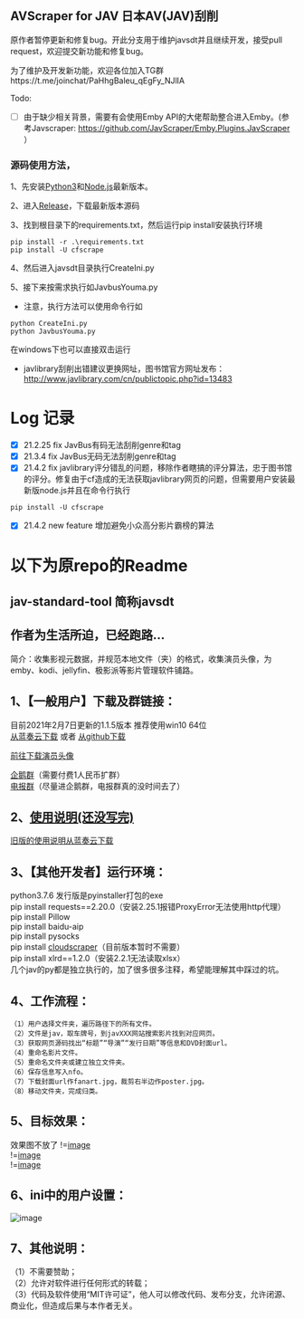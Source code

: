 ## AVScraper for JAV 日本AV(JAV)刮削
原作者暂停更新和修复bug。开此分支用于维护javsdt并且继续开发，接受pull request，欢迎提交新功能和修复bug。

为了维护及开发新功能，欢迎各位加入TG群https://t.me/joinchat/PaHhgBaleu_qEgFy_NJlIA

Todo:
- [ ] 由于缺少相关背景，需要有会使用Emby API的大佬帮助整合进入Emby。(参考Javscraper: https://github.com/JavScraper/Emby.Plugins.JavScraper ）

### 源码使用方法，
1、先安装[Python3](https://www.python.org/downloads/)和[Node.js](https://nodejs.org/zh-cn/download/)最新版本。

2、进入[Release](https://github.com/fanza1/Fake_javsdt/releases)，下载最新版本源码

3、找到根目录下的requirements.txt，然后运行pip install安装执行环境
```
pip install -r .\requirements.txt
pip install -U cfscrape
```
4、然后进入javsdt目录执行CreateIni.py

5、接下来按需求执行如JavbusYouma.py

* 注意，执行方法可以使用命令行如
```
python CreateIni.py
python JavbusYouma.py
```
在windows下也可以直接双击运行

* javlibrary刮削出错建议更换网址，图书馆官方网址发布：http://www.javlibrary.com/cn/publictopic.php?id=13483

# Log 记录
- [x] 21.2.25 fix JavBus有码无法刮削genre和tag
- [x] 21.3.4 fix JavBus无码无法刮削genre和tag
- [x] 21.4.2 fix javlibrary评分错乱的问题，移除作者瞎搞的评分算法，忠于图书馆的评分。修复由于cf造成的无法获取javlibrary网页的问题，但需要用户安装最新版node.js并且在命令行执行
```
pip install -U cfscrape
```
- [x] 21.4.2 new feature 增加避免小众高分影片霸榜的算法


# 以下为原repo的Readme
## jav-standard-tool 简称javsdt
## 作者为生活所迫，已经跑路...
简介：收集影视元数据，并规范本地文件（夹）的格式，收集演员头像，为emby、kodi、jellyfin、极影派等影片管理软件铺路。  

  
## 1、【一般用户】下载及群链接：  
目前2021年2月7日更新的1.1.5版本  推荐使用win10 64位  
[从蓝奏云下载](https://junerain.lanzous.com/ivp8Plg6wza) 或者 [从github下载](https://github.com/javsdt/javsdt/releases/tag/V1.1.5)
  
[前往下载演员头像](https://github.com/javsdt/javsdt/releases/tag/女优头像)   
  
[企鹅群](https://jq.qq.com/?_wv=1027&k=5CbWOpV)（需要付费1人民币扩群）  
[电报群](https://t.me/joinchat/PaHhgBaleu_qEgFy_NJlIA)（尽量进企鹅群，电报群真的没时间去了）   
  
## 2、[使用说明(还没写完)](https://github.com/javsdt/javsdt/wiki)  
[旧版的使用说明从蓝奏云下载](https://www.lanzous.com/ib0qozg)  

## 3、【其他开发者】运行环境：  
  python3.7.6 发行版是pyinstaller打包的exe  
    pip install requests==2.20.0（安装2.25.1报错ProxyError无法使用http代理）  
    pip install Pillow  
    pip install baidu-aip  
    pip install pysocks  
    pip install [cloudscraper](https://github.com/VeNoMouS/cloudscraper)（目前版本暂时不需要）  
    pip install xlrd==1.2.0（安装2.2.1无法读取xlsx）  
   几个jav的py都是独立执行的，加了很多很多注释，希望能理解其中踩过的坑。  
   
## 4、工作流程：  
    （1）用户选择文件夹，遍历路径下的所有文件。  
    （2）文件是jav，取车牌号，到javXXX网站搜索影片找到对应网页。  
    （3）获取网页源码找出“标题”“导演”“发行日期”等信息和DVD封面url。  
    （4）重命名影片文件。  
    （5）重命名文件夹或建立独立文件夹。  
    （6）保存信息写入nfo。   
    （7）下载封面url作fanart.jpg，裁剪右半边作poster.jpg。   
    （8）移动文件夹，完成归类。  
  
## 5、目标效果：  
效果图不放了
!=[image](https://github.com/javsdt/images/blob/master/jav/javsdt/readme/%E7%9B%AE%E6%A0%87%E6%95%88%E6%9E%9C1.png?raw=false)  
!=[image](https://github.com/javsdt/images/blob/master/jav/javsdt/readme/%E7%9B%AE%E6%A0%87%E6%95%88%E6%9E%9C2.png?raw=false)  
!=[image](https://github.com/javsdt/images/blob/master/jav/javsdt/readme/%E7%9B%AE%E6%A0%87%E6%95%88%E6%9E%9C3.jpg?raw=false)  
  
## 6、ini中的用户设置：  
![image](https://github.com/javsdt/images/blob/master/jav/javsdt/readme/ini%E8%AE%BE%E7%BD%AE.PNG?raw=false)  
  
## 7、其他说明：  
（1）不需要赞助；  
（2）允许对软件进行任何形式的转载；  
（3）代码及软件使用“MIT许可证”，他人可以修改代码、发布分支，允许闭源、商业化，但造成后果与本作者无关。  
